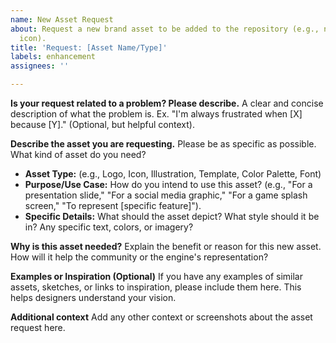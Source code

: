 ```yaml
---
name: New Asset Request
about: Request a new brand asset to be added to the repository (e.g., new logo variation,
  icon).
title: 'Request: [Asset Name/Type]'
labels: enhancement
assignees: ''

---
```


**Is your request related to a problem? Please describe.**
A clear and concise description of what the problem is. Ex. "I'm always frustrated when [X] because [Y]." (Optional, but helpful context).

**Describe the asset you are requesting.**
Please be as specific as possible. What kind of asset do you need?
* **Asset Type:** (e.g., Logo, Icon, Illustration, Template, Color Palette, Font)
* **Purpose/Use Case:** How do you intend to use this asset? (e.g., "For a presentation slide," "For a social media graphic," "For a game splash screen," "To represent [specific feature]").
* **Specific Details:** What should the asset depict? What style should it be in? Any specific text, colors, or imagery?

**Why is this asset needed?**
Explain the benefit or reason for this new asset. How will it help the community or the engine's representation?

**Examples or Inspiration (Optional)**
If you have any examples of similar assets, sketches, or links to inspiration, please include them here. This helps designers understand your vision.

**Additional context**
Add any other context or screenshots about the asset request here.
